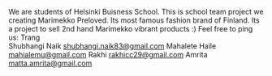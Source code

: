 We are students of Helsinki Buisness School. This is school team project we creating Marimekko Preloved. Its most famous fashion brand of Finland. 
Its a project to sell 2nd hand Marimekko vibrant products :)
Feel free to ping us:
Trang          
Shubhangi Naik   shubhangi.naik83@gmail.com
Mahalete Haile    mahialemu@gmail.com 
Rakhi      rakhicc29@gmail.com
Amrita matta.amrita@gmail.com
